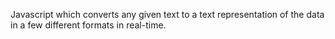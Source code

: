 Javascript which converts any given text to a text representation of the data in a few different formats in real-time.